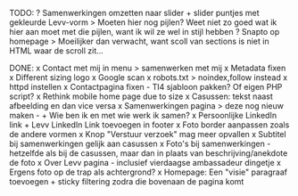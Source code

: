 TODO:
? Samenwerkingen omzetten naar slider + slider puntjes met gekleurde Levv-vorm > Moeten hier nog pijlen? Weet niet zo goed wat ik hier aan moet met die pijlen, want ik wil ze wel in stijl hebben
? Snapto op homepage > Moeilijker dan verwacht, want scoll van sections is niet in HTML waar de scroll zit...

DONE:
x Contact met mij in menu > samenwerken met mij
x Metadata fixen
x Different sizing logo
x Google scan
x robots.txt > noindex,follow instead
x httpd instellen
x Contactpagina fixen - TI4 sjabloon pakken? Of eigen PHP script?
x Rethink mobile home page due to size
x Casussen: tekst naast afbeelding en dan vice versa
x Samenwerkingen pagina > deze nog nieuw maken - + Wie ben ik en met wie werk ik samen?
x Persoonlijke LinkedIn link + Levv LinkedIn Link toevoegen in footer
x Foto border aanpassen zoals de andere vormen
x Knop "Verstuur verzoek" mag meer opvallen
x Subtitel bij samenwerkingen gelijk aan casussen
x Foto's bij samenwerkingen - hetzelfde als bij de casussen, maar dan in plaats van beschrijving/anekdote de foto
x Over Levv pagina - inclusief vierdaagse ambassadeur dingetje
x Ergens foto op de trap als achtergrond?
x Homepage: Een "visie" paragraaf toevoegen + sticky filtering zodra die bovenaan de pagina komt
